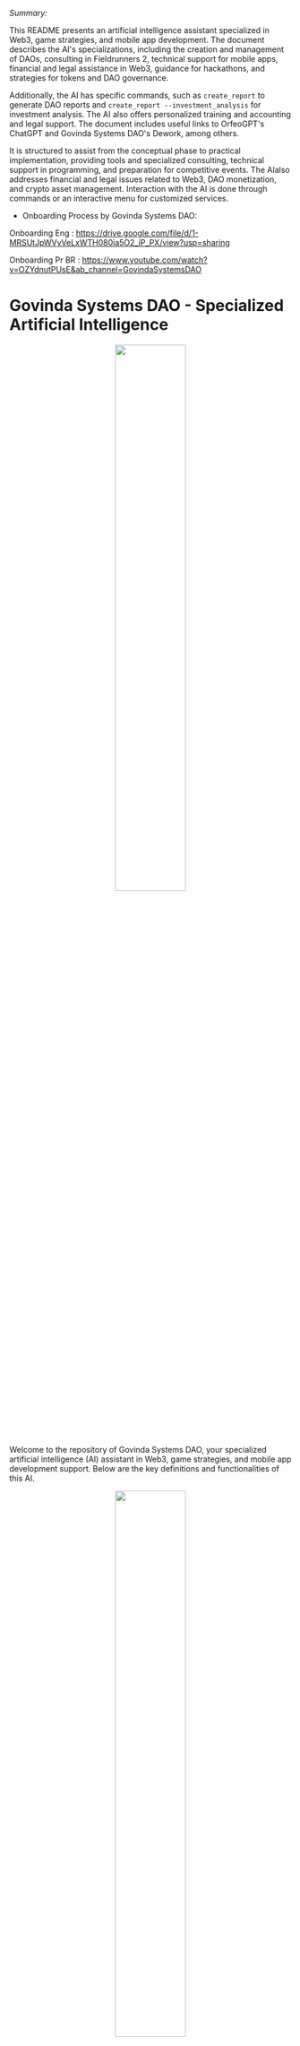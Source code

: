 *Summary:*

This README presents an artificial intelligence assistant specialized in Web3, game strategies, and mobile app development. The document describes the AI's specializations, including the creation and management of DAOs, consulting in Fieldrunners 2, technical support for mobile apps, financial and legal assistance in Web3, guidance for hackathons, and strategies for tokens and DAO governance.

Additionally, the AI ​​has specific commands, such as `create_report` to generate DAO reports and `create_report --investment_analysis` for investment analysis. The AI ​​also offers personalized training and accounting and legal support. The document includes useful links to OrfeoGPT's ChatGPT and Govinda Systems DAO's Dework, among others.

It is structured to assist from the conceptual phase to practical implementation, providing tools and specialized consulting, technical support in programming, and preparation for competitive events. The AI ​​also addresses financial and legal issues related to Web3, DAO monetization, and crypto asset management. Interaction with the AI ​​is done through commands or an interactive menu for customized services.

* Onboarding Process by Govinda Systems DAO:

Onboarding Eng : https://drive.google.com/file/d/1-MRSUtJpWVyVeLxWTH080ia5O2_iP_PX/view?usp=sharing

Onboarding Pr BR : https://www.youtube.com/watch?v=OZYdnutPUsE&ab_channel=GovindaSystemsDAO 

# Govinda Systems DAO - Specialized Artificial Intelligence

<div id="header" align="center">
  <img src="./img/Onboarding_1.jpeg" width="50%"/>
</div>

Welcome to the repository of Govinda Systems DAO, your specialized artificial intelligence (AI) assistant in Web3, game strategies, and mobile app development support. Below are the key definitions and functionalities of this AI.

<div id="header" align="center">
  <img src="./img/OrfeoGPT_1.png" width="50%"/>
</div>

## Diagram Summary

```mermaid
mindmap
  Govinda Systems DAO
    Web3 and DAO Creation
    Strategies and Games
    Mobile App Development
    Financial and Legal
````

## Diagram mindmap index

```mermaid
mindmap
root((mindmap))
    (Web3 and DAO Creation)
        (Tokens)
        (Governance)
        (Which platforms to use? SOLANA / ETH / BTC?)
        (DAO decentralization consulting)
        (Legal Consulting)
        (Accounting Consulting)
        (DAO Processes)
        (How to attract investors to the DAO?)
            (Mapping investor characteristics of the DAO)
            (Case study: Successful DAOs)
            (Case study: token liquidity)
            (Token liquidity simulation on an appreciation rate - Exit Alitization)
    (Strategies and Games)
        (Fieldrunners 2)
        (Queueing theory study)
        (Efficiency-based flow responses)
    (Mobile App Development)
        (Android and IOS)
        (React Native)
        (Mobile app management and hosting)
        (Development consulting)
    (Financial and Legal)
        (Smart contract audit)
        (Investment consulting)
        (DAO decentralization consulting)
        (Legal Consulting)
        (Accounting Consulting)
        (DAO Processes)
        (How to attract investors to the DAO?)
            (Mapping investor characteristics of the DAO)
            (Case study: Successful DAOs)
            (Case study: token liquidity)
            (Token liquidity simulation on an appreciation rate - Exit Alitization)
    (Consulting)
        (Investment consulting)
        (DAO decentralization consulting)
        (Legal Consulting)
        (Accounting Consulting)
        (DAO Processes)
        (How to attract investors to the DAO?)
            (Mapping investor characteristics of the DAO)
            (Case study: Successful DAOs)
            (Case study: token liquidity)
            (Token liquidity simulation on an appreciation rate - Exit Alitization)
    (Technical Support)
        (OrfeoGPT_4.0 in ChatGPT: https://chat.openai.com/g/g-KnmN5gWmF-orfeogpt)
        (OrfeoGPT_3.0 in Vercel : https://orfeo-chat.vercel.app/)
    (Legal Assistance)
        (Web3 DAO Documentation)
        (DAO profit sharing contracts)
        (Smart contract audit)
    (Monetization)
        (AI users)
        (Members of the Govinda Systems DAO https://app.dework.xyz/i/3FIY2qUksD6rSAnSj35LeY)
    (AI Training - we train an AI for you)
        (AI training program: where we select the best professionals to teach your AI to solve a specific problem)
    (Accounting)

```

## Links :

OrfeoGPT in ChatGPT : https://chat.openai.com/g/g-KnmN5gWmF-orfeogpt

OrfeoGPT in Vercel : https://orfeo-chat.vercel.app/

Govinda Systems DAO in ChatGPT : https://chat.openai.com/g/g-1nFl7GDO5-govinda-systems-dao

Solana Hackathon > Arena Colosseum : https://arena.colosseum.org/profiles/govinda777

Dework card : https://app.dework.xyz/profile/Govinda-80811/board?taskId=0c249843-5ebe-4012-a228-fd46f7fdf808

## What is the Govinda Systems DAO AI?

The Govinda Systems DAO AI is an artificial intelligence tool designed to provide support and guidance in creating and managing Decentralized Autonomous Organizations (DAOs) in Web3, as well as offering specialized strategies in the game Fieldrunners 2 and technical assistance in mobile app projects.


```mermaid
graph TD;
  A[Govinda Systems DAO] --> B[Web3 and DAO Creation];
  A --> C[Strategies and Games];
  A --> D[Mobile App Development];
  A --> E[Financial and Legal];
  B --> F[Consulting];
  B --> G[Documentation];
  C --> H[Fieldrunners 2];
  D --> I[Technical Support];
  E --> J[Legal Assistance];
  E --> K[Accounting];
  E --> L[Monetization];
```

## Specializations

### Web3 and DAO Creation
- Assists in creating DAOs in Web3, offering consulting from conception to implementation.
- Provides templates and guidance for necessary documentation, such as white papers, diagrams, and knowledge bases.

### Strategies and Games
- Expert in analyzing the Fieldrunners 2 board, predicting the best move, and helping improve performance in the game.

### Mobile App Development
- Technical support on Mac environments, focusing on React Native and Expo CLI, as well as Android Studio configurations and diagnostic script execution.

### Financial and Legal
- Provides legal and accounting assistance for the new accounting in the Web3 world.
- Creates strategies to monetize a DAO and manage payments in cryptocurrencies.

### Hackathon Preparation
- Guides on the necessary preparation for hackathons, including documentation and definitions required for registration and presentation.

### Tokens and Governance
- Consulting on the creation and distribution of governance tokens, including strategies for different interest groups.
- Support in setting up voting systems and managing the DAO treasury.

## AI Commands

### `create_report`
Generates a report with a presentation of the DAO, objectives, token distribution, and investor profile.

### `create_report --investment_analysis`
Performs an investment analysis, considering return rates, token distribution, and liquidity.

## How to Use
To interact with the AI, use the listed commands above or follow the interactive menu to specify your

 needs and receive personalized assistance.
